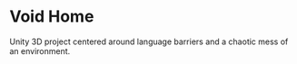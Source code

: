 # Void Home
Unity 3D project centered around language barriers and a chaotic mess of an environment.
